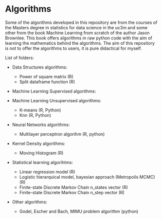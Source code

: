 # Algorithms

Some of the algorithms developed in this repository are from the courses of the Masters degree in statistics for data science in the uc3m and some other from the book Machine Learning from scratch of the author Jason Brownlee. This book offers algorithms in raw python code with the aim of learning the mathematics behind the algorithms. The aim of this repository is not to offer the algorithms to users, it is pure didactical for myself.

List of folders:

- Data Structures algorithms:

  - Power of square matrix (R)
  - Split dataframe function (R)

- Machine Learning Supervised algorithms:

- Machine Learning Unsupervised algorithms:

  - K-means (R, Python)
  - Knn (R, Python)
 
- Neural Networks algorithms:

  - Multilayer perceptron algorihm (R, python)

- Kernel Density algorithms:

  - Moving Histogram (R)
  
- Statistical learning algorihtms:

  - Linear regression model (R)
  - Logistic hierarquical model, bayesian approach (Metropolis MCMC) (R)
  - Finite-state Discrete Markov Chain n_states vector (R)
  - Finite-state Discrete Markov Chain n_step vector (R)

- Other algorithms:

  - Godel, Escher and Bach, MIMU problem algorithm (python)



